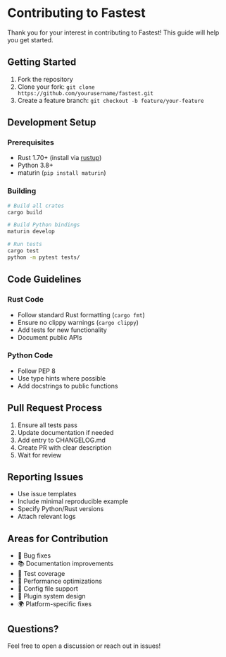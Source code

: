 # Contributing to Fastest

Thank you for your interest in contributing to Fastest! This guide will help you get started.

## Getting Started

1. Fork the repository
2. Clone your fork: `git clone https://github.com/yourusername/fastest.git`
3. Create a feature branch: `git checkout -b feature/your-feature`

## Development Setup

### Prerequisites
- Rust 1.70+ (install via [rustup](https://rustup.rs/))
- Python 3.8+ 
- maturin (`pip install maturin`)

### Building
```bash
# Build all crates
cargo build

# Build Python bindings
maturin develop

# Run tests
cargo test
python -m pytest tests/
```

## Code Guidelines

### Rust Code
- Follow standard Rust formatting (`cargo fmt`)
- Ensure no clippy warnings (`cargo clippy`)
- Add tests for new functionality
- Document public APIs

### Python Code
- Follow PEP 8
- Use type hints where possible
- Add docstrings to public functions

## Pull Request Process

1. Ensure all tests pass
2. Update documentation if needed
3. Add entry to CHANGELOG.md
4. Create PR with clear description
5. Wait for review

## Reporting Issues

- Use issue templates
- Include minimal reproducible example
- Specify Python/Rust versions
- Attach relevant logs

## Areas for Contribution

- 🐛 Bug fixes
- 📚 Documentation improvements
- 🧪 Test coverage
- 🚀 Performance optimizations
- 🔧 Config file support
- 🔌 Plugin system design
- 🌍 Platform-specific fixes

## Questions?

Feel free to open a discussion or reach out in issues! 